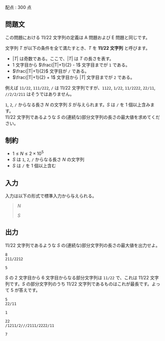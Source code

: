 配点 : $300$ 点

## 問題文

この問題における 11/22 文字列の定義は A 問題および E 問題と同じです。

文字列 $T$ が以下の条件を全て満たすとき、$T$ を **11/22 文字列** と呼びます。

- $|T|$ は奇数である。ここで、$|T|$ は $T$ の長さを表す。
- $1$ 文字目から $\frac{|T|+1}{2} - 1$ 文字目までが `1` である。
- $\frac{|T|+1}{2}$ 文字目が `/` である。
- $\frac{|T|+1}{2} + 1$ 文字目から $|T|$ 文字目までが `2` である。

例えば `11/22`, `111/222`, `/` は 11/22 文字列ですが、`1122`, `1/22`, `11/2222`, `22/11`, `//2/2/211` はそうではありません。

`1`, `2`, `/` からなる長さ $N$ の文字列 $S$ が与えられます。$S$ は `/` を $1$ 個以上含みます。<br>
11/22 文字列であるような $S$ の(連続な)部分文字列の長さの最大値を求めてください。

## 制約

- $1 \leq N \leq 2 \times 10^5$
- $S$ は `1`, `2`, `/` からなる長さ $N$ の文字列
- $S$ は `/` を $1$ 個以上含む

## 入力

入力は以下の形式で標準入力から与えられる。

> $N$
> 
> $S$

## 出力

11/22 文字列であるような $S$ の(連続な)部分文字列の長さの最大値を出力せよ。

```input1
8
211/2212
```

```output1
5
```

$S$ の $2$ 文字目から $6$ 文字目からなる部分文字列は `11/22` で、これは 11/22 文字列です。$S$ の部分文字列のうち 11/22 文字列であるものはこれが最長です。よって $5$ が答えです。

```input2
5
22/11
```

```output2
1
```

```input3
22
/1211/2///2111/2222/11
```

```output3
7
```